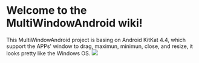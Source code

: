 # Welcome to the MultiWindowAndroid wiki!
This MultiWindowAndroid project is basing on Android KitKat 4.4, which support the APPs' window to drag, maximun, minimun, close, and resize, it looks pretty like the Windows OS.
![](http://img.my.csdn.net/uploads/201202/8/0_1328693352MAnS.gif)